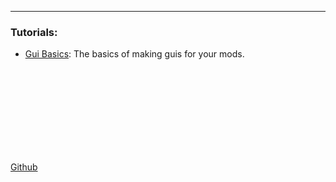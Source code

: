 <hr/>

### Tutorials:  
- [Gui Basics](Tutorials/Gui-Basics.md): The basics of making guis for your mods.  

<br/><br/><br/><br/><br/><br/><br/><br/>

[Github](https://github.com/Fagiano0/Scrap-Mechanic-Modding-Tutorials)